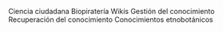 Ciencia ciudadana
Biopiratería
Wikis
Gestión del conocimiento
Recuperación del conocimiento
Conocimientos etnobotánicos
